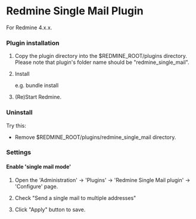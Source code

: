 # Redmine Single Mail Plugin

For Redmine 4.x.x.

### Plugin installation

1.  Copy the plugin directory into the $REDMINE_ROOT/plugins directory. Please
    note that plugin's folder name should be "redmine_single_mail".

2.  Install

    e.g. bundle install

3.  (Re)Start Redmine.

### Uninstall

Try this:

*  Remove $REDMINE_ROOT/plugins/redmine_single_mail directory.

### Settings

#### Enable 'single mail mode'

1.  Open the 'Administration' -> 'Plugins' -> 'Redmine Single Mail plugin' -> 'Configure' page.

2.  Check "Send a single mail to multiple addresses"

3.  Click "Apply" button to save.

